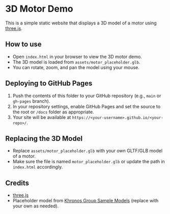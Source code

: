 # 3D Motor Demo

This is a simple static website that displays a 3D model of a motor using [three.js](https://threejs.org/).

## How to use

- Open `index.html` in your browser to view the 3D motor demo.
- The 3D model is loaded from `assets/motor_placeholder.glb`.
- You can rotate, zoom, and pan the model using your mouse.

## Deploying to GitHub Pages

1. Push the contents of this folder to your GitHub repository (e.g., `main` or `gh-pages` branch).
2. In your repository settings, enable GitHub Pages and set the source to the root or `/docs` folder as appropriate.
3. Your site will be available at `https://<your-username>.github.io/<your-repo>/`.

## Replacing the 3D Model

- Replace `assets/motor_placeholder.glb` with your own GLTF/GLB model of a motor.
- Make sure the file is named `motor_placeholder.glb` or update the path in `index.html` accordingly.

## Credits
- [three.js](https://threejs.org/)
- Placeholder model from [Khronos Group Sample Models](https://github.com/KhronosGroup/glTF-Sample-Models) (replace with your own as needed). 